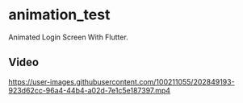 # animation_test

Animated Login Screen With Flutter.

## Video

https://user-images.githubusercontent.com/100211055/202849193-923d62cc-96a4-44b4-a02d-7e1c5e187397.mp4

